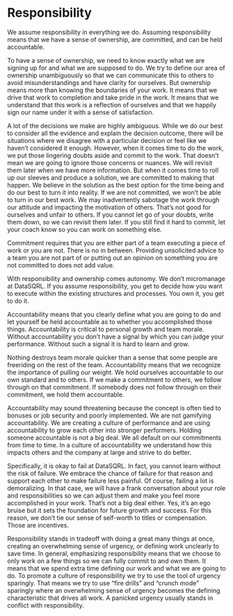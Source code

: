# Responsibility

We assume responsibility in everything we do. Assuming responsibility means that we have a sense of ownership, are committed, and can be held accountable.

To have a sense of ownership, we need to know exactly what we are signing up for and what we are supposed to do. We try to define our area of ownership unambiguously so that we can communicate this to others to avoid misunderstandings and have clarity for ourselves. But ownership means more than knowing the boundaries of your work. It means that we drive that work to completion and take pride in the work. It means that we understand that this work is a reflection of ourselves and that we happily sign our name under it with a sense of satisfaction.

A lot of the decisions we make are highly ambiguous. While we do our best to consider all the evidence and explain the decision outcome, there will be situations where we disagree with a particular decision or feel like we haven’t considered it enough. However, when it comes time to do the work, we put those lingering doubts aside and commit to the work. That doesn’t mean we are going to ignore those concerns or nuances. We will revisit them later when we have more information. But when it comes time to roll up our sleeves and produce a solution, we are committed to making that happen. We believe in the solution as the best option for the time being and do our best to turn it into reality.
If we are not committed, we won’t be able to turn in our best work. We may inadvertently sabotage the work through our attitude and impacting the motivation of others. That’s not good for ourselves and unfair to others. If you cannot let go of your doubts, write them down, so we can revisit them later. If you still find it hard to commit, let your coach know so you can work on something else.

Commitment requires that you are either part of a team executing a piece of work or you are not. There is no in between. Providing unsolicited advice to a team you are not part of or putting out an opinion on something you are not committed to does not add value.

With responsibility and ownership comes autonomy. We don’t micromanage at DataSQRL. If you assume responsibility, you get to decide how you want to execute within the existing structures and processes. You own it, you get to do it.

Accountability means that you clearly define what you are going to do and let yourself be held accountable as to whether you accomplished those things. Accountability is critical to personal growth and team morale. Without accountability you don’t have a signal by which you can judge your performance. Without such a signal it is hard to learn and grow.

Nothing destroys team morale quicker than a sense that some people are freeriding on the rest of the team. Accountability means that we recognize the importance of pulling our weight. We hold ourselves accountable to our own standard and to others. If we make a commitment to others, we follow through on that commitment. If somebody does not follow through on their commitment, we hold them accountable.

Accountability may sound threatening because the concept is often tied to bonuses or job security and poorly implemented. We are not gamifying accountability. We are creating a culture of performance and are using accountability to grow each other into stronger performers. Holding someone accountable is not a big deal. We all default on our commitments from time to time. In a culture of accountability we understand how this impacts others and the company at large and strive to do better.

Specifically, it is okay to fail at DataSQRL. In fact, you cannot learn without the risk of failure. We embrace the chance of failure for that reason and support each other to make failure less painful. Of course, failing a lot is demoralizing. In that case, we will have a frank conversation about your role and responsibilities so we can adjust them and make you feel more accomplished in your work. That’s not a big deal either. Yes, it’s an ego bruise but it sets the foundation for future growth and success. For this reason, we don’t tie our sense of self-worth to titles or compensation. Those are incentives.

Responsibility stands in tradeoff with doing a great many things at once, creating an overwhelming sense of urgency, or defining work unclearly to save time. In general, emphasizing responsibility means that we choose to only work on a few things so we can fully commit to and own them. It means that we spend extra time defining our work and what we are going to do. To promote a culture of responsibility we try to use the tool of urgency sparingly. That means we try to use “fire drills” and “crunch mode” sparingly where an overwhelming sense of urgency becomes the defining characteristic that drives all work. A panicked urgency usually stands in conflict with responsibility.
